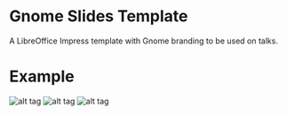 # Gnome Slides Template
A LibreOffice Impress template with Gnome branding to be used on talks.

# Example

![alt tag](https://github.com/csoriano89/gnome-slides-template/blob/master/readme-images/first-slide.png)
![alt tag](https://github.com/csoriano89/gnome-slides-template/blob/master/readme-images/middle-slide.png)
![alt tag](https://github.com/csoriano89/gnome-slides-template/blob/master/readme-images/last-slide.png)
